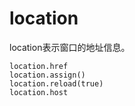 # location

location表示窗口的地址信息。

```
location.href     
location.assign()
location.reload(true)
location.host
```
